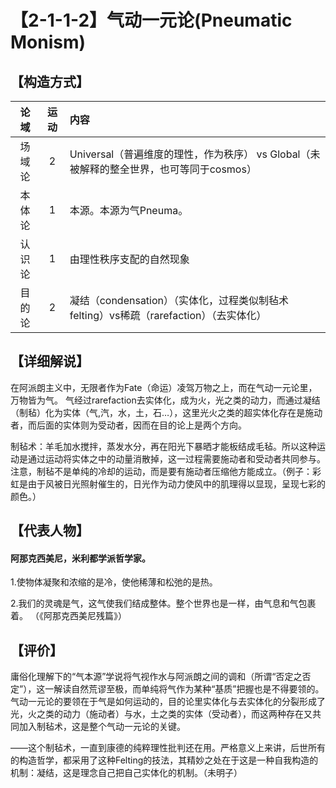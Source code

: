 # 【2-1-1-2】气动一元论(Pneumatic Monism)

## 【构造方式】
|  论域  | 运动 | 内容                   |
| :----: | :--: | :--------------------- |
| 场域论 |   2  |Universal（普遍维度的理性，作为秩序） vs Global（未被解释的整全世界，也可等同于cosmos） |
| 本体论 |   1  |本源。本源为气Pneuma。 |
| 认识论 |   1  |由理性秩序支配的自然现象 |
| 目的论 |   2  | 凝结（condensation）（实体化，过程类似制毡术felting）vs稀疏（rarefaction）（去实体化）|


## 【详细解说】
在阿派朗主义中，无限者作为Fate（命运）凌驾万物之上，而在气动一元论里，万物皆为气。
气经过rarefaction去实体化，成为火，光之类的动力，而通过凝结（制毡）化为实体（气,汽，水，土，石…），这里光火之类的超实体化存在是施动者，而后面的实体则为受动者，因而在目的论上是两个方向。

制毡术：羊毛加水搅拌，蒸发水分，再在阳光下暴晒才能板结成毛毡。所以这种运动是通过运动将实体之中的动量消散掉，这一过程需要施动者和受动者共同参与。注意，制毡不是单纯的冷却的运动，而是要有施动者压缩他方能成立。（例子：彩虹是由于风被日光照射催生的，日光作为动力使风中的肌理得以显现，呈现七彩的颜色。）
## 【代表人物】
#### 阿那克西美尼，米利都学派哲学家。
1.使物体凝聚和浓缩的是冷，使他稀薄和松弛的是热。

2.我们的灵魂是气，这气使我们结成整体。整个世界也是一样，由气息和气包裹着。
（《阿那克西美尼残篇》）

## 【评价】
庸俗化理解下的“气本源”学说将气视作水与阿派朗之间的调和（所谓“否定之否定”），这一解读自然荒谬至极，而单纯将气作为某种“基质”把握也是不得要领的。气动一元论的要领在于气是如何运动的，目的论里实体化与去实体化的分裂形成了光，火之类的动力（施动者）与水，土之类的实体（受动者），而这两种存在又共同加入制毡术，这是整个气动一元论的关键。

——这个制毡术，一直到康德的纯粹理性批判还在用。严格意义上来讲，后世所有的构造哲学，都采用了这种Felting的技法，其精妙之处在于这是一种自我构造的机制：凝结，这是理念自己把自己实体化的机制。（未明子）
